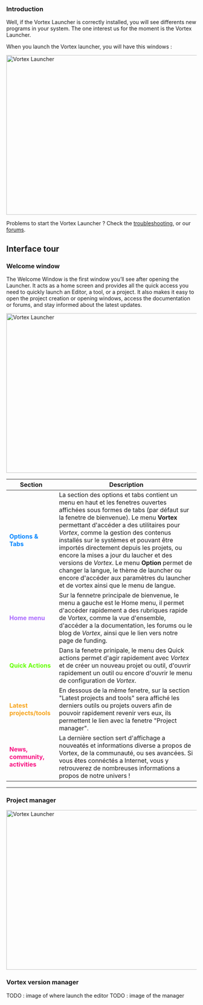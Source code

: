 ### Introduction
Well, if the Vortex Launcher is correctly installed, you will see differents new programs in your system. The one interest us for the moment is the Vortex Launcher.

When you launch the Vortex launcher, you will have this windows :

<image
  src="launcher_main.png"
  width="828"
  height="423"
  alt="Vortex Launcher"
/>

<banner type="important">Problems to start the Vortex Launcher ? Check the <a href="https://infinite.si/">troubleshooting</a>, or our <a href="https://infinite.si/">forums</a>.</banner>

## Interface tour

### Welcome window
The Welcome Window is the first window you’ll see after opening the Launcher. It acts as a home screen and provides all the quick access you need to quickly launch an Editor, a tool, or a project. It also makes it easy to open the project creation or opening windows, access the documentation or forums, and stay informed about the latest updates.

<image
  src="launcher_maindef.png"
  width="828"
  height="423"
  alt="Vortex Launcher"
/>


| **Section** | **Description**                                         |
|------------------|-----------------------------------------------------|
| <p style="color:#0084FF; font-weight: bold;" >Options & Tabs</p>   | La section des options et tabs contient un menu en haut et les fenetres ouvertes affichées sous formes de tabs (par défaut sur la fenetre de bienvenue). Le menu **Vortex** permettant d'accéder a des utilitaires pour *Vortex*, comme la gestion des contenus installés sur le systèmes et pouvant être importés directement depuis les projets, ou encore la mises a jour du laucher et des versions de *Vortex*. Le menu **Option** permet de changer la langue, le thème de launcher ou encore d'accéder aux paramètres du launcher et de vortex ainsi que le menu de langue.|
| <p style="color:#AA68FF; font-weight: bold;" >Home menu</p>   | Sur la fennetre principale de bienvenue, le menu a gauche est le Home menu, il permet d'accéder rapidement a des rubriques rapide de Vortex, comme la vue d'ensemble, d'accéder a la documentation, les forums ou le blog de *Vortex*, ainsi que le lien vers notre page de funding.                  |
| <p style="color:#62FF00; font-weight: bold;" >Quick Actions</p>   | Dans la fenetre prinipale, le menu des Quick actions permet d'agir rapidement avec *Vortex* et de créer un nouveau projet ou outil, d'ouvrir rapidement un outil ou encore d'ouvrir le menu de configuration de *Vortex*.                   |
| <p style="color:#F7A41D; font-weight: bold;" >Latest projects/tools</p>   | En dessous de la même fenetre, sur la section "Latest projects and tools" sera affiché les derniers outils ou projets ouvers afin de pouvoir rapidement revenir vers eux, ils permettent le lien avec la fenetre "Project manager".              |
| <p style="color:#F80F80; font-weight: bold;" >News, community, activities</p>   | La dernière section sert d'affichage a nouveatés et informations diverse a propos de Vortex, de la communauté, ou ses avancées. Si vous êtes connéctés a Internet, vous y retrouverez de nombreuses informations a propos de notre univers !                    |

---

### Project manager
<image
  src="launcher_maindef.png"
  width="828"
  height="423"
  alt="Vortex Launcher"
/>


### Vortex version manager
TODO : image of where launch the editor
TODO : image of the manager